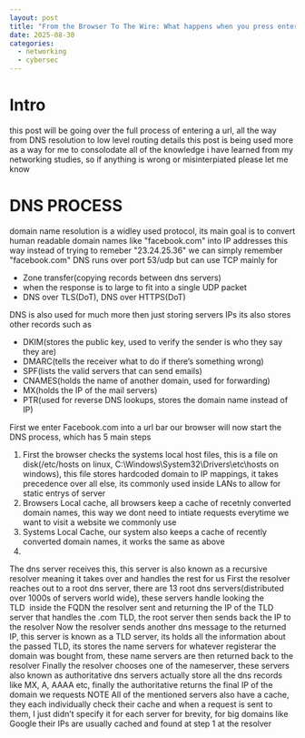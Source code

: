 ```yaml
---
layout: post
title: "From the Browser To The Wire: What happens when you press enter"
date: 2025-08-30
categories:
  - networking
  - cybersec
---
```



# Intro
this post will be going over the full process of entering a url, all the way from DNS resolution to low level routing details
this post is being used more as a way for me to consolodate all of the knowledge i have learned from my networking studies, so if anything is wrong or misinterpiated please let me know


# DNS PROCESS
domain name resolution is a widley used protocol, its main goal is to convert human readable domain names like "facebook.com" into IP addresses
this way instead of trying to remeber "23.24.25.36" we can simply remember "facebook.com"
DNS runs over port 53/udp but can use TCP mainly for 
- Zone transfer(copying records between dns servers)   
- when the response is to large to fit into a single UDP packet
- DNS over TLS(DoT), DNS over HTTPS(DoT)

DNS is also used for much more then just storing servers IPs its also stores other records such as
- DKIM(stores the public key, used to verify the sender is who they say they are)   
- DMARC(tells the receiver what to do if there’s something wrong)   
- SPF(lists the valid servers that can send emails)   
- CNAMES(holds the name of another domain, used for forwarding)   
- MX(holds the IP of the mail servers) 
- PTR(used for reverse DNS lookups, stores the domain name instead of IP)

First we enter Facebook.com into a url bar
our browser will now start the DNS process, which has 5 main steps

1. First the browser checks the systems local host files, this is a file on disk(/etc/hosts on linux, C:\Windows\System32\Drivers\etc\hosts on windows), this file stores hardcoded domain to IP mappings, it takes precedence over all else, its commonly used inside LANs to allow for static entrys of server   
2. Browsers Local cache, all browsers keep a cache of recetnly converted domain names, this way we dont need to intiate requests everytime we want to visit a website we commonly use   
3. Systems Local Cache, our system also keeps a cache of recently converted domain names, it works the same as above   
4. 

The dns server receives this, this server is also known as a recursive resolver meaning it takes over and handles the rest for us
First the resolver reaches out to a root dns server, there are 13 root dns servers(distributed over 1000s of servers world wide), these servers handle looking the TLD  inside the FQDN the resolver sent and returning the IP of the TLD server that handles the .com TLD, the root server then sends back the IP to the resolver
Now the resolver sends another dns message to the returned IP, this server is known as a TLD server, its holds all the information about the passed TLD, its stores the name servers for whatever registerar the domain was bought from, these name servers are then returned back to the resolver
Finally the resolver chooses one of the nameserver, these servers also known as authoritative dns servers actually store all the dns records like MX, A, AAAA etc, finally the authoritative returns the final IP of the domain we requests
NOTE
All of the mentioned servers also have a cache, they each individually check their cache and when a request is sent to them, I just didn’t specify it for each server for brevity, for big domains like Google their IPs are usually cached and found at step 1 at the resolver
